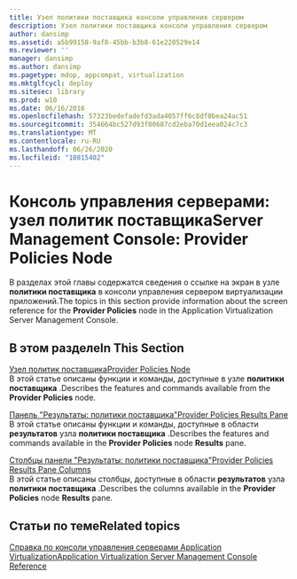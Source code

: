 ```yaml
---
title: Узел политики поставщика консоли управления сервером
description: Узел политики поставщика консоли управления сервером
author: dansimp
ms.assetid: a5b99158-9af8-45bb-b3b8-61e220529e14
ms.reviewer: ''
manager: dansimp
ms.author: dansimp
ms.pagetype: mdop, appcompat, virtualization
ms.mktglfcycl: deploy
ms.sitesec: library
ms.prod: w10
ms.date: 06/16/2016
ms.openlocfilehash: 57323bedefadefd3ada4057ff6c8df0bea24ac51
ms.sourcegitcommit: 354664bc527d93f80687cd2eba70d1eea024c7c3
ms.translationtype: MT
ms.contentlocale: ru-RU
ms.lasthandoff: 06/26/2020
ms.locfileid: "10815402"
---
```

# <span data-ttu-id="b6409-103">Консоль управления серверами: узел политик поставщика</span><span class="sxs-lookup"><span data-stu-id="b6409-103">Server Management Console: Provider Policies Node</span></span>


<span data-ttu-id="b6409-104">В разделах этой главы содержатся сведения о ссылке на экран в узле **политики поставщика** в консоли управления сервером виртуализации приложений.</span><span class="sxs-lookup"><span data-stu-id="b6409-104">The topics in this section provide information about the screen reference for the **Provider Policies** node in the Application Virtualization Server Management Console.</span></span>

## <span data-ttu-id="b6409-105">В этом разделе</span><span class="sxs-lookup"><span data-stu-id="b6409-105">In This Section</span></span>


<a href="" id="provider-policies-node"></a>[<span data-ttu-id="b6409-106">Узел политик поставщика</span><span class="sxs-lookup"><span data-stu-id="b6409-106">Provider Policies Node</span></span>](provider-policies-node.md)  
<span data-ttu-id="b6409-107">В этой статье описаны функции и команды, доступные в узле **политики поставщика** .</span><span class="sxs-lookup"><span data-stu-id="b6409-107">Describes the features and commands available from the **Provider Policies** node.</span></span>

<a href="" id="provider-policies-results-pane"></a>[<span data-ttu-id="b6409-108">Панель "Результаты: политики поставщика"</span><span class="sxs-lookup"><span data-stu-id="b6409-108">Provider Policies Results Pane</span></span>](provider-policies-results-pane.md)  
<span data-ttu-id="b6409-109">В этой статье описаны функции и команды, доступные в области **результатов** узла **политики поставщика** .</span><span class="sxs-lookup"><span data-stu-id="b6409-109">Describes the features and commands available in the **Provider Policies** node **Results** pane.</span></span>

<a href="" id="provider-policies-results-pane-columns"></a>[<span data-ttu-id="b6409-110">Столбцы панели "Результаты: политики поставщика"</span><span class="sxs-lookup"><span data-stu-id="b6409-110">Provider Policies Results Pane Columns</span></span>](provider-policies-results-pane-columns.md)  
<span data-ttu-id="b6409-111">В этой статье описаны столбцы, доступные в области **результатов** узла **политики поставщика** .</span><span class="sxs-lookup"><span data-stu-id="b6409-111">Describes the columns available in the **Provider Policies** node **Results** pane.</span></span>

## <span data-ttu-id="b6409-112">Статьи по теме</span><span class="sxs-lookup"><span data-stu-id="b6409-112">Related topics</span></span>


[<span data-ttu-id="b6409-113">Справка по консоли управления серверами Application Virtualization</span><span class="sxs-lookup"><span data-stu-id="b6409-113">Application Virtualization Server Management Console Reference</span></span>](application-virtualization-server-management-console-reference.md)

 

 





